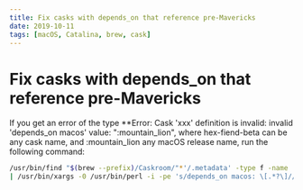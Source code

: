 ```yaml
---
title: Fix casks with depends_on that reference pre-Mavericks
date: 2019-10-11
tags: [macOS, Catalina, brew, cask]
---
```


# Fix casks with depends_on that reference pre-Mavericks

If you get an error of the type **Error: Cask 'xxx' definition is invalid: invalid 'depends_on macos' value: ":mountain_lion", 
where hex-fiend-beta can be any cask name, and :mountain_lion any macOS release name, run the following command:

```bash
/usr/bin/find "$(brew --prefix)/Caskroom/"*'/.metadata' -type f -name '*.rb' -print0 \
| /usr/bin/xargs -0 /usr/bin/perl -i -pe 's/depends_on macos: \[.*?\]//gsm;s/depends_on macos: .*//g'
```